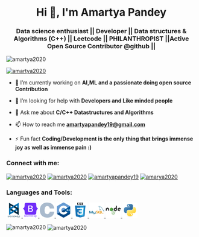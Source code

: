<h1 align="center">Hi 👋, I'm Amartya Pandey</h1>
<h3 align="center">Data science enthusiast || Developer || Data structures & Algorithms (C++) || Leetcode || PHILANTHROPIST ||Active Open Source Contributor @github ||</h3>

<p align="left"> <img src="https://komarev.com/ghpvc/?username=amartya2020&label=Profile%20views&color=0e75b6&style=flat" alt="amartya2020" /> </p>

<p align="left"> <a href="https://github.com/ryo-ma/github-profile-trophy"><img src="https://github-profile-trophy.vercel.app/?username=amartya2020" alt="amartya2020" /></a> </p>

- 🔭 I’m currently working on **AI,ML and a passionate doing open source Contribution**

- 🤝 I’m looking for help with **Developers and Like minded people**

- 💬 Ask me about **C/C++ Datastructures and Algorithms**

- 📫 How to reach me **amartyapandey19@gmail.com**

- ⚡ Fun fact **Coding/Development is the only thing that brings immense joy as well as immense pain :)**

<h3 align="left">Connect with me:</h3>
<p align="left">
<a href="https://linkedin.com/in/amartya2020" target="blank"><img align="center" src="https://cdn.jsdelivr.net/npm/simple-icons@3.0.1/icons/linkedin.svg" alt="amartya2020" height="30" width="40" /></a>
<a href="https://fb.com/amartya2020" target="blank"><img align="center" src="https://cdn.jsdelivr.net/npm/simple-icons@3.0.1/icons/facebook.svg" alt="amartya2020" height="30" width="40" /></a>
<a href="https://www.hackerrank.com/amartyapandey19" target="blank"><img align="center" src="https://cdn.jsdelivr.net/npm/simple-icons@3.0.1/icons/hackerrank.svg" alt="amartyapandey19" height="30" width="40" /></a>
<a href="https://www.leetcode.com/amarya2020" target="blank"><img align="center" src="https://cdn.jsdelivr.net/npm/simple-icons@3.0.1/icons/leetcode.svg" alt="amarya2020" height="30" width="40" /></a>
</p>

<h3 align="left">Languages and Tools:</h3>
<p align="left"> <a href="https://backbonejs.org" target="_blank"> <img src="https://raw.githubusercontent.com/devicons/devicon/master/icons/backbonejs/backbonejs-original-wordmark.svg"  width="40" height="40"/> </a> <a href="https://getbootstrap.com" target="_blank"> <img src="https://raw.githubusercontent.com/devicons/devicon/master/icons/bootstrap/bootstrap-plain-wordmark.svg" alt="bootstrap" width="40" height="40"/> </a> <a href="https://www.cprogramming.com/" target="_blank"> <img src="https://raw.githubusercontent.com/devicons/devicon/master/icons/c/c-original.svg" alt="c" width="40" height="40"/> </a> <a href="https://www.w3schools.com/cpp/" target="_blank"> <img src="https://raw.githubusercontent.com/devicons/devicon/master/icons/cplusplus/cplusplus-original.svg" alt="cplusplus" width="40" height="40"/> </a> <a href="https://www.w3schools.com/css/" target="_blank"> <img src="https://raw.githubusercontent.com/devicons/devicon/master/icons/css3/css3-original-wordmark.svg" alt="css3" width="40" height="40"/> </a> <a href="https://www.mysql.com/" target="_blank"> <img src="https://raw.githubusercontent.com/devicons/devicon/master/icons/mysql/mysql-original-wordmark.svg" alt="mysql" width="40" height="40"/> </a> <a href="https://nodejs.org" target="_blank"> <img src="https://raw.githubusercontent.com/devicons/devicon/master/icons/nodejs/nodejs-original-wordmark.svg" alt="nodejs" width="40" height="40"/> </a> <a href="https://www.python.org" target="_blank"> <img src="https://raw.githubusercontent.com/devicons/devicon/master/icons/python/python-original.svg" alt="python" width="40" height="40"/> </a> </p>

<p><img align="left" src="https://github-readme-stats.vercel.app/api/top-langs?username=amartya2020&show_icons=true&locale=en&layout=compact" alt="amartya2020" /></p>

<p>&nbsp;<img align="center" src="https://github-readme-stats.vercel.app/api?username=amartya2020&show_icons=true&locale=en" alt="amartya2020" /></p>
